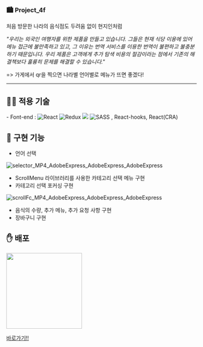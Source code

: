 ### 🏙 Project_4f

처음 방문한 나라의 음식점도 두려움 없이 현지인처럼

_"우리는 외국인 여행자를 위한 제품을 만들고 있습니다. 그들은 현재 식당 이용에 있어 메뉴 접근에 불만족하고 있고, 그 이유는 번역 서비스를 이용한 번역이 불편하고 불충분하기 때문입니다. 우리 제품은 고객에게 추가 탐색 비용의 절감이라는 점에서 기존의 해결책보다 훌륭히 문제를 해결할 수 있습니다."_

=> 가게에서 qr을 찍으면 나라별 언어별로 메뉴가 뜨면 좋겠다!

---

<h2>👨‍💻 적용 기술</h2>
<p>
 - Font-end : 
 <img src="https://img.shields.io/badge/React-61DAFB?style=flat-square&amp;logo=React&amp;logoColor=white" alt="React">
 <img src="https://img.shields.io/badge/redux-%23593d88.svg?style=flat-square&amp;logo=redux&amp;logoColor=white" alt="Redux">
 <img src="https://img.shields.io/badge/React_Router-CA4245?style=flat-square&logo=react-router&logoColor=white">
 <img src="https://img.shields.io/badge/SASS-hotpink.svg?style=flat-square&amp;logo=SASS&amp;logoColor=white" alt="SASS">
 , React-hooks, React(CRA)
</p>
 
<h2>🚀 구현 기능</h2>

- 언어 선택

![selector_MP4_AdobeExpress_AdobeExpress_AdobeExpress](https://user-images.githubusercontent.com/57799598/177929586-e45ee6df-6481-4172-af66-38b1fe76fb02.gif)

- ScrollMenu 라이브러리를 사용한 카테고리 선택 메뉴 구현
- 카테고리 선택 포커싱 구현

![scrollFc_MP4_AdobeExpress_AdobeExpress_AdobeExpress](https://user-images.githubusercontent.com/57799598/177929574-b528df42-658e-425b-9874-8dcb39b735ff.gif)

- 음식의 수량, 추가 메뉴, 추가 요청 사항 구현
- 장바구니 구현

<h2>✋ 배포</h2>

<img src="https://user-images.githubusercontent.com/57799598/177257203-7bae2d4a-a14c-482b-8ef7-2e1bbb0b3c24.jpg" style="width: 200px"/>

<a href="https://yooinhak.github.io/project_4f">바로가기!!</a>
